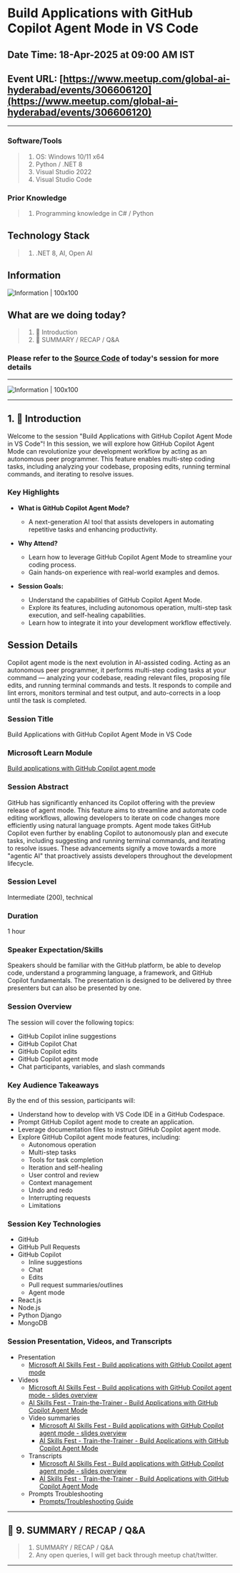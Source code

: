 # Build Applications with GitHub Copilot Agent Mode in VS Code

## Date Time: 18-Apr-2025 at 09:00 AM IST

## Event URL: [https://www.meetup.com/global-ai-hyderabad/events/306606120](https://www.meetup.com/global-ai-hyderabad/events/306606120)

---

### Software/Tools

> 1. OS: Windows 10/11 x64
> 1. Python / .NET 8
> 1. Visual Studio 2022
> 1. Visual Studio Code

### Prior Knowledge

> 1. Programming knowledge in C# / Python

## Technology Stack

> 1. .NET 8, AI, Open AI

## Information

![Information | 100x100](../Documentation/Images/Information.PNG)

## What are we doing today?

> 1. 🚀 Introduction
> 1. 🔄 SUMMARY / RECAP / Q&A

### Please refer to the [**Source Code**](https://github.com/Swamy-s-Tech-Skills-Academy-AI-ML-Data/openai-chat-flask) of today's session for more details

---

![Information | 100x100](../Documentation/Images/SeatBelt.PNG)

---

## 1. 🚀 Introduction

Welcome to the session "Build Applications with GitHub Copilot Agent Mode in VS Code"! In this session, we will explore how GitHub Copilot Agent Mode can revolutionize your development workflow by acting as an autonomous peer programmer. This feature enables multi-step coding tasks, including analyzing your codebase, proposing edits, running terminal commands, and iterating to resolve issues.

### Key Highlights

- **What is GitHub Copilot Agent Mode?**

  - A next-generation AI tool that assists developers in automating repetitive tasks and enhancing productivity.

- **Why Attend?**

  - Learn how to leverage GitHub Copilot Agent Mode to streamline your coding process.
  - Gain hands-on experience with real-world examples and demos.

- **Session Goals:**
  - Understand the capabilities of GitHub Copilot Agent Mode.
  - Explore its features, including autonomous operation, multi-step task execution, and self-healing capabilities.
  - Learn how to integrate it into your development workflow effectively.

## Session Details

Copilot agent mode is the next evolution in AI-assisted coding. Acting as an autonomous peer programmer, it performs multi-step coding tasks at your command — analyzing your codebase, reading relevant files, proposing file edits, and running terminal commands and tests. It responds to compile and lint errors, monitors terminal and test output, and auto-corrects in a loop until the task is completed.

### Session Title

Build Applications with GitHub Copilot Agent Mode in VS Code

### Microsoft Learn Module

[Build applications with GitHub Copilot agent mode](https://learn.microsoft.com/training/modules/github-copilot-agent-mode)

### Session Abstract

GitHub has significantly enhanced its Copilot offering with the preview release of agent mode. This feature aims to streamline and automate code editing workflows, allowing developers to iterate on code changes more efficiently using natural language prompts. Agent mode takes GitHub Copilot even further by enabling Copilot to autonomously plan and execute tasks, including suggesting and running terminal commands, and iterating to resolve issues. These advancements signify a move towards a more "agentic AI" that proactively assists developers throughout the development lifecycle.

### Session Level

Intermediate (200), technical

### Duration

1 hour

### Speaker Expectation/Skills

Speakers should be familiar with the GitHub platform, be able to develop code, understand a programming language, a framework, and GitHub Copilot fundamentals. The presentation is designed to be delivered by three presenters but can also be presented by one.

### Session Overview

The session will cover the following topics:

- GitHub Copilot inline suggestions
- GitHub Copilot Chat
- GitHub Copilot edits
- GitHub Copilot agent mode
- Chat participants, variables, and slash commands

### Key Audience Takeaways

By the end of this session, participants will:

- Understand how to develop with VS Code IDE in a GitHub Codespace.
- Prompt GitHub Copilot agent mode to create an application.
- Leverage documentation files to instruct GitHub Copilot agent mode.
- Explore GitHub Copilot agent mode features, including:
  - Autonomous operation
  - Multi-step tasks
  - Tools for task completion
  - Iteration and self-healing
  - User control and review
  - Context management
  - Undo and redo
  - Interrupting requests
  - Limitations

### Session Key Technologies

- GitHub
- GitHub Pull Requests
- GitHub Copilot
  - Inline suggestions
  - Chat
  - Edits
  - Pull request summaries/outlines
  - Agent mode
- React.js
- Node.js
- Python Django
- MongoDB

### Session Presentation, Videos, and Transcripts

- Presentation
  - [Microsoft AI Skills Fest - Build applications with GitHub Copilot agent mode](../assets/build_applications_w_github_copilot/Microsoft%20AI%20SKills%20Fest%20-%20Build%20applications%20with%20GitHub%20Copilot%20agent%20mode.pptx)
- Videos
  - [Microsoft AI Skills Fest - Build applications with GitHub Copilot agent mode - slides overview](../assets/build_applications_w_github_copilot/Microsoft%20AI%20Skills%20Fest%20-%20Build%20applications%20with%20GitHub%20Copilot%20agent%20mode%20-%20slides%20overview.mp4)
  - [AI Skills Fest - Train-the-Trainer - Build Applications with GitHub Copilot Agent Mode](https://aka.ms/AAva08z)
  - Video summaries
    - [Microsoft AI Skills Fest - Build applications with GitHub Copilot agent mode - slides overview](../assets/build_applications_w_github_copilot/Microsoft%20AI%20Skills%20Fest%20-%20Build%20applications%20with%20GitHub%20Copilot%20agent%20mode%20-%20slides%20overview.pdf)
    - [AI Skills Fest - Train-the-Trainer - Build Applications with GitHub Copilot Agent Mode](../assets/build_applications_w_github_copilot/AI%20Skills%20Fest%20-%20Train-the-Trainer%20-%20Build%20Applications%20with%20GitHub%20Copilot%20Agent%20Mode.pdf)
  - Transcripts
    - [Microsoft AI Skills Fest - Build applications with GitHub Copilot agent mode - slides overview](../assets/build_applications_w_github_copilot/Microsoft%20AI%20Skills%20Fest%20-%20Build%20applications%20with%20GitHub%20Copilot%20agent%20mode%20-%20slides%20overview.srt)
    - [AI Skills Fest - Train-the-Trainer - Build Applications with GitHub Copilot Agent Mode](../assets/build_applications_w_github_copilot/AI%20Skills%20Fest%20-%20Train-the-Trainer%20-%20Build%20Applications%20with%20GitHub%20Copilot%20Agent%20Mode.srt)
  - Prompts Troubleshooting
    - [Prompts/Troubleshooting Guide](./mona-high-school-fitness-tracker.md)

---

## 🔄 9. SUMMARY / RECAP / Q&A

> 1. SUMMARY / RECAP / Q&A
> 2. Any open queries, I will get back through meetup chat/twitter.

---
